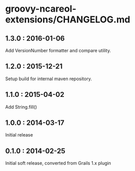 # groovy-ncareol-extensions/CHANGELOG.md

## 1.3.0 : 2016-01-06

Add VersionNumber formatter and compare utility.

## 1.2.0 : 2015-12-21

Setup build for internal maven repository.

## 1.1.0 : 2015-04-02

Add String.fill()

## 1.0.0 : 2014-03-17

Initial release

## 0.1.0 : 2014-02-25

Initial soft release, converted from Grails 1.x plugin
